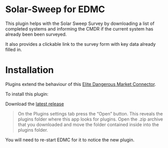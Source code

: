 # Solar-Sweep for EDMC

This plugin helps with the Solar Sweep Survey by downloading a list of completed systems and informing the CMDR if the current system has already been been surveyed.

It also provides a clickable link to the survey form with key data already filled in.

# Installation

Plugins extend the behaviour of this [Elite Dangerous Market Connector](https://github.com/Marginal/EDMarketConnector/blob/master/README.md). 

To install this plugin:

Download the [latest release](https://github.com/canonn-science/EDMC-Solar-Sweep/releases)

>On the Plugins settings tab press the “Open” button. This reveals the plugins folder where this app looks for plugins.
>Open the .zip archive that you downloaded and move the folder contained inside into the plugins folder.

You will need to re-start EDMC for it to notice the new plugin.

